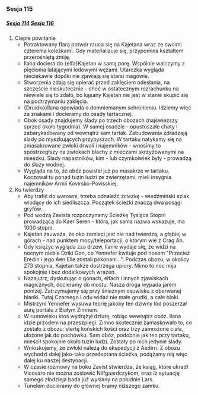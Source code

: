 ### Sesja 115
##### [Sesja 114](#sesja-114) [Sesja 116](#sesja-116)
1. Ciepłe powitanie
    - Potraktowany flarą potwór rzuca się na Kajetana wraz ze swoimi czterema koleżkami. Gdy materializuje się, przypomina kształtem przerośniętą żmiję.
    - Ilana dociera do {elfa}Kajetan w samą porę. Wspólnie walczymy z pięcioma latającymi lodowymi wężami. Utarczka wygląda nieciekawie dopóki nie zjawiają się starsi magowie.
    - Stworzenia zdają się opierać przed zaklęciem odesłania, na szczęście nieskutecznie - choć w ostatecznym rozrachunku na niewiele się to zdało, bo kąsany Kajetan nie jest w stanie skupić się na podtrzymaniu zaklęcia.
    - {Druidka}Ilana opowiada o domniemanym schronieniu. Idziemy więc za znakami i docieramy do osady tartacznej.
    - Obok osady znajdujemy ślady po trzech obozach (najświeższy sprzed około tygodnia). W samej osadzie - opustoszałe chaty i zabarykadowany od wewnątrz sam tartak. Zabudowania zdradzają ślady po myszkujących przybyszach. W tartaku natykamy się na zmasakrowane zwłoki drwali i najemników - wnosimy to spostrzegłszy na zwłokach blachy z mieczami skrzyżowanymi na mieszku. Ślady napastników, kim - lub czymkolwiek były - prowadzą do śluzy wodnej.
    - Wygląda na to, że obóz powstał już po masakrze w tartaku. Koczował tu ponad tuzin ludzi ze zwierzętami, mieli insygnia najemników Armii Kovirsko-Povisskiej.
2. Ku twierdzy
    - Aby trafić do warowni, trzeba odnaleźć _ścieżkę_ - wiedźmiński szlak wiodący do ich siedliszcza. Początek ścieżki znaczą dwa posągi gryfów.
    - Pod wodzą Zavista rozpoczynamy Ścieżkę Tysiąca Stopni prowadzącą do Kaer Seren - która, jak sama nazwa wskazuje, ma 1000 stopni.
    - Kajetan zauważa, że oko zamieci jest nie nad twierdzą, a głąbiej w górach - nad punktem mocy/teleportacji, o którym wie z Crag An.
    - Gdy księżyc wygląda zza drzew, Ilanie wydaje się, że widzi na nocnym niebie Dziki Gon, co Yennefer kwituje pod nosem "Przecież Eredin i jego Aen Elle zostali pokonani...". Podczas obozu, w okolicy 273 stopnia, Kajetan także dostrzega upiory. Mimo to noc mija spokojnie i bez dodatkowych wrażeń.
    - Nazajutrz, dyskutując o gonach, elfach i innych zjawiskach magicznych, docieramy do mostu. Nasza droga wypada jarem poniżej. Zatrzymujemy się przy śnieżnym osuwisku z oberwanej blanki. Tutaj Czarnego Lodu widać nie małe grudki, a całe bloki.
    - Mistrzyni Yennefer wysuwa teorię jakoby ten dziwny lód poszerzał aurę portalu z Białym Zimnem.
    - W rumowisku ktoś wydrążył dziurę, robiąc wewnątrz obóz. Ilana idzie przodem na przeszpiegi. Zimno skutecznie zamaskowało to, co zostało z obozu: stertę końskich kości oraz trzy zamrożone ciała, ułożone jak do pochówku. Sam obóz, podobnie jak ten przy tartaku, mieścił spokojnie około tuzin ludzi. Zostały po nich jedynie ślady.
    - Wnioskujemy, że zwłoki należą do ekspedycji z Aedirn. Z obozu wychodzi dalej jako-tako przedeptana ścieżka, podążamy nią więc dalej ku naszej destynacji.
    - W czasie rozmowy na boku Zavist stwierdza, że ksiąg, które ukradł Vicovaro nie można zostawić Nilfgaardczykom, oraz iż sytuację samego złodzieja bada już wysłany na południe Lars.
    - Tunelem docieramy do głównej bramy niższego zamku.